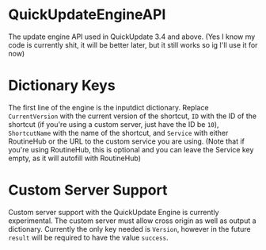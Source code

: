 # QuickUpdateEngineAPI
The update engine API used in QuickUpdate 3.4 and above. (Yes I know my code is currently shit, it will be better later, but it still works so ig I'll use it for now)

# Dictionary Keys
The first line of the engine is the inputdict dictionary. Replace `CurrentVersion` with the current version of the shortcut, `ID` with the ID of the shortcut (if you're using a custom server, just have the ID be `10`), `ShortcutName` with the name of the shortcut, and `Service` with either RoutineHub or the URL to the custom service you are using. (Note that if you're using RoutineHub, this is optional and you can leave the Service key empty, as it will autofill with RoutineHub)

# Custom Server Support
Custom server support with the QuickUpdate Engine is currently experimental. The custom server must allow cross origin as well as output a dictionary. Currently the only key needed is `Version`, however in the future `result` will be required to have the value `success`.
